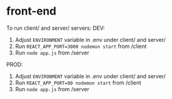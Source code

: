 # front-end

To run client/ and server/ servers:
  DEV:
   1. Adjust `ENVIRONMENT` variable in .env under client/ and server/
   2. Run `REACT_APP_PORT=3000 nodemon start` from /client
   3. Run `node app.js` from /server

  PROD:
   1. Adjust `ENVIRONMENT` variable in .env under client/ and server/
   2. Run `REACT_APP_PORT=80 nodemon start` from /client
   3. Run `node app.js` from /server
